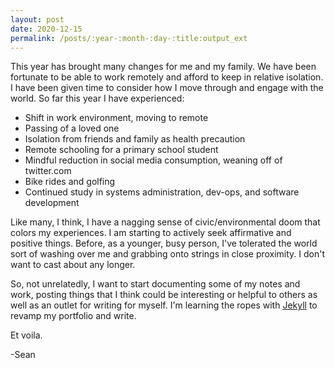 ```yaml
---
layout: post
date: 2020-12-15
permalink: /posts/:year-:month-:day-:title:output_ext
---
```


This year has brought many changes for me and my family. We have been fortunate to be able to work remotely and afford to keep in relative isolation. I have been given time to consider how I move through and engage with the world. So far this year I have experienced: 

* Shift in work environment, moving to remote
* Passing of a loved one
* Isolation from friends and family as health precaution
* Remote schooling for a primary school student
* Mindful reduction in social media consumption, weaning off of twitter.com
* Bike rides and golfing
* Continued study in systems administration, dev-ops, and software development

Like many, I think, I have a nagging sense of civic/environmental doom that colors my experiences. I am starting to actively seek affirmative and positive things. Before, as a younger, busy person, I've tolerated the world sort of washing over me and grabbing onto strings in close proximity. I don't want to cast about any longer.

So, not unrelatedly, I want to start documenting some of my notes and work, posting things that I think could be interesting or helpful to others as well as an outlet for writing for myself. I'm learning the ropes with [Jekyll](https://jekyllrb.com) to revamp my portfolio and write.


Et voila.

-Sean
